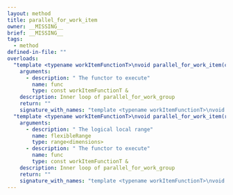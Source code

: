 ```yaml
---
layout: method
title: parallel_for_work_item
owner: __MISSING__
brief: __MISSING__
tags:
  - method
defined-in-file: ""
overloads:
  "template <typename workItemFunctionT>\nvoid parallel_for_work_item(const workItemFunctionT &) const":
    arguments:
      - description: " The functor to execute"
        name: func
        type: const workItemFunctionT &
    description: Inner loop of parallel_for_work_group
    return: ""
    signature_with_names: "template <typename workItemFunctionT>\nvoid parallel_for_work_item(const workItemFunctionT & func) const"
  "template <typename workItemFunctionT>\nvoid parallel_for_work_item(range<dimensions>, const workItemFunctionT &) const":
    arguments:
      - description: " The logical local range"
        name: flexibleRange
        type: range<dimensions>
      - description: " The functor to execute"
        name: func
        type: const workItemFunctionT &
    description: Inner loop of parallel_for_work_group
    return: ""
    signature_with_names: "template <typename workItemFunctionT>\nvoid parallel_for_work_item(range<dimensions> flexibleRange, const workItemFunctionT & func) const"
---
```


